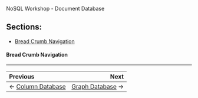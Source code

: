 NoSQL Workshop - Document Database

## Sections:

* [Bread Crumb Navigation](#bread-crumb-navigation)

#### Bread Crumb Navigation
_________________________

Previous | Next
:------- | ---:
← [Column Database](./column-database.md) | [Graph Database](./graph-database.md) →
